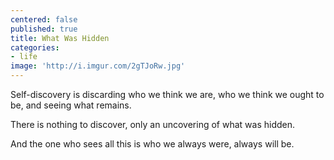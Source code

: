 ```yaml
---
centered: false
published: true
title: What Was Hidden
categories:
- life
image: 'http://i.imgur.com/2gTJoRw.jpg'
---
```

Self-discovery
is discarding who we think we are,
who we think we ought to be,
and seeing what remains.

There is nothing to discover,
only an uncovering
of what was hidden.

And the one who sees all this
is who we always were,
always will be.
